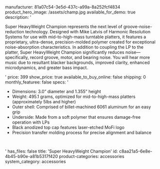 manufacturer: 81a07c54-3e5d-437c-a99a-8a252fcf4834
product_hero_image: /assets/champ.jpg
available_for_demo: true
description: '<p>Super HeavyWeight Champion represents the next level of groove-noise-reduction technology. Designed with Mike Latvis of Harmonic Resolution Systems for use with mid-to-high-mass turntable platters, it features a proprietary, ultra-dense, precision-molded polymer created for exceptional noise-absorption characteristics. In addition to coupling the LP to the platter, Super HeavyWeight Champion significantly reduces noise—specifically, record groove, motor, and bearing noise. You will hear more music due to resultant blacker backgrounds, improved clarity, enhanced microdynamics, and greater bass impact.</p>'
price: 399
show_price: true
available_to_buy_online: false
shipping: 0
monthly_featuree: false
specs: '<ul><li>Dimensions: 3.0” diameter and 1.355” height</li><li>Weight: 495.1 grams, optimized for mid-to-high-mass platters (approximately 5lbs and higher)</li><li>Outer shell: Comprised of billet-machined 6061 aluminum for an easy grip</li><li>Underside: Made from a soft polymer that ensures damage-free operation with LPs</li><li>Black anodized top cap features laser-etched MoFi logo</li><li>Precision transfer molding process for precise alignment and balance</li></ul><p><br></p>'
has_files: false
title: 'Super HeavyWeight Champion'
id: c8aa21a5-6e8e-4b45-b90e-a81b5317f420
product-categories: accessories
system_category: accessories
